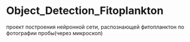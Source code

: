 # Object_Detection_Fitoplankton
проект построения нейронной сети, распознающей фитопланктон по фотографии пробы(через микроскоп)

